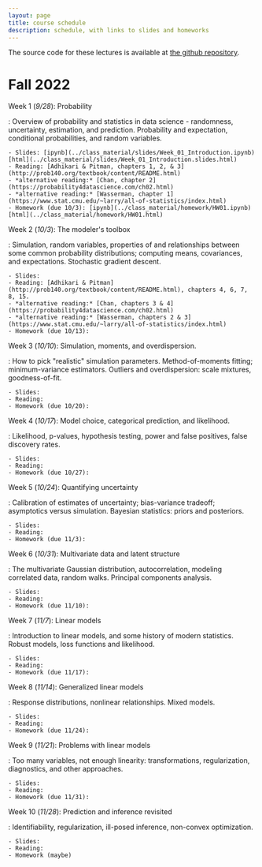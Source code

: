 ```yaml
---
layout: page
title: course schedule
description: schedule, with links to slides and homeworks
---
```


The source code for these lectures is available at
[the github repository](https://github.com/UOdsci/dsci345/).

# Fall 2022

Week 1 (*9/28*): Probability

: Overview of probability and statistics in data science -
    randomness, uncertainty, estimation, and prediction.
    Probability and expectation, conditional probabilities,
    and random variables.

    - Slides: [ipynb](../class_material/slides/Week_01_Introduction.ipynb) [html](../class_material/slides/Week_01_Introduction.slides.html)
    - Reading: [Adhikari & Pitman, chapters 1, 2, & 3](http://prob140.org/textbook/content/README.html)
    - *alternative reading:* [Chan, chapter 2](https://probability4datascience.com/ch02.html)
    - *alternative reading:* [Wasserman, chapter 1](https://www.stat.cmu.edu/~larry/all-of-statistics/index.html)
    - Homework (due 10/3): [ipynb](../class_material/homework/HW01.ipynb) [html](../class_material/homework/HW01.html)

Week 2 (*10/3*): The modeler's toolbox

: Simulation, random variables, properties of and relationships between
    some common probability distributions; computing means,
    covariances, and expectations. Stochastic gradient descent.

    - Slides: 
    - Reading: [Adhikari & Pitman](http://prob140.org/textbook/content/README.html), chapters 4, 6, 7, 8, 15.
    - *alternative reading:* [Chan, chapters 3 & 4](https://probability4datascience.com/ch02.html)
    - *alternative reading:* [Wasserman, chapters 2 & 3](https://www.stat.cmu.edu/~larry/all-of-statistics/index.html)
    - Homework (due 10/13): 

Week 3 (*10/10*): Simulation, moments, and overdispersion.

: How to pick "realistic" simulation parameters.
    Method-of-moments fitting; minimum-variance estimators.
    Outliers and overdispersion: scale mixtures, goodness-of-fit.

    - Slides: 
    - Reading: 
    - Homework (due 10/20): 

Week 4 (*10/17*): Model choice, categorical prediction, and likelihood.

: Likelihood, p-values, hypothesis testing, power and false positives,
    false discovery rates.

    - Slides: 
    - Reading: 
    - Homework (due 10/27): 

Week 5 (*10/24*): Quantifying uncertainty

: Calibration of estimates of uncertainty; bias-variance tradeoff;
    asymptotics versus simulation. Bayesian statistics:
    priors and posteriors.

    - Slides: 
    - Reading: 
    - Homework (due 11/3): 

Week 6 (*10/31*): Multivariate data and latent structure

: The multivariate Gaussian distribution, autocorrelation, modeling correlated data,
    random walks. Principal components analysis.
    
    - Slides: 
    - Reading: 
    - Homework (due 11/10): 

Week 7 (*11/7*): Linear models

: Introduction to linear models, and some history of modern statistics.
    Robust models, loss functions and likelihood.

    - Slides: 
    - Reading: 
    - Homework (due 11/17): 

Week 8 (*11/14*): Generalized linear models

: Response distributions, nonlinear relationships. Mixed models.

    - Slides: 
    - Reading: 
    - Homework (due 11/24): 

Week 9 (*11/21*): Problems with linear models

: Too many variables, not enough linearity: transformations, regularization,
    diagnostics, and other approaches.

    - Slides: 
    - Reading: 
    - Homework (due 11/31): 

Week 10 (*11/28*): Prediction and inference revisited

: Identifiability, regularization, ill-posed inference, non-convex optimization.

    - Slides: 
    - Reading: 
    - Homework (maybe)

